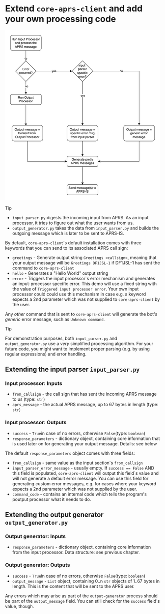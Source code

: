 # Extend ```core-aprs-client``` and add your own processing code

![Workflow Input-Output Processing](../img/workflow_input_output_processing.svg)

> [!TIP]
> - ```input_parser.py``` digests the incoming input from APRS. As an input processor, it tries to figure out what the user wants from us.
> - ```output_generator.py``` takes the data from ```input_parser.py``` and builds the outgoing message which is later to be sent to APRS-IS.

By default, ```core-aprs-client```'s default installation comes with three keywords that you can send to its associated APRS call sign:

- ```greetings``` - Generate output string ```Greetings <callsign>```, meaning that your output message will be ```Greetings DF1JSL-1``` if DF1JSL-1 has sent the command to ```core-aprs-client```
- ```hello``` - Generates a "Hello World" output string
- ```error``` - Triggers the input processor`s error mechanism and generates an input-processor specific error. This demo will use a fixed string with the value of ```Triggered input processor error```. Your own input processor could could use this mechanism in case e.g. a keyword expects a 2nd parameter which was not supplied to ```core-aprs-client``` by the user.

Any _other_ command that is sent to ```core-aprs-client``` will generate the bot's _generic_ error message, such as ```Unknown command```.

> [!TIP]
> For demonstration purposes, both ```input_parser.py``` and ```output_generator.py``` use a _very_ simplified processing algorithm. For your future code, you might want to implement proper parsing (e.g. by using regular expressions) and error handling.

## Extending the input parser ```input_parser.py```

### Input processor: Inputs
- ```from_callsign``` - the call sign that has sent the incoming APRS message to us (type: ```str```)
- ```aprs_message``` - the actual APRS message,  up to 67 bytes in length (type: ```str```)

### Input processor: Outputs
- ```success``` - ```True```in case of no errors, otherwise ```False```(type: ```boolean```)
- ```response_parameters``` - dictionary object, containing core information that is used later on for generating your output message. Details: see below

The default ```response_parameters``` object comes with three fields:
- ```from_callsign``` - same value as the input section`s ```from_callsign```
- ```input_parser_error_message``` - usually empty. If ```success == False``` AND this field is populated, ```core-aprs-client``` will output this field`s value and will not generate a default error message. You can use this field for generating custom error messages, e.g. for cases where your keyword expects a 2nd parameter which was not supplied by the user.
- ```command_code``` - contains an internal code which tells the program's poutput processor what it needs to do.

## Extending the output generator ```output_generator.py```

### Output generator: Inputs
- ```response_parameters``` - dictionary object, containing core information from the input processor. Data structure: see previous chapter.

### Output generator: Outputs
- ```success``` - ```True```in case of no errors, otherwise ```False```(type: ```boolean```)
- ```output_message``` - ```List``` object, containing 0..n ```str``` objects of 1..67 bytes in length. This is the content that will be sent to the APRS user.

Any errors which may arise as part of the ```output-generator``` process should be part of the ```output_message``` field. You can still check for the ```success``` field's value, though.
